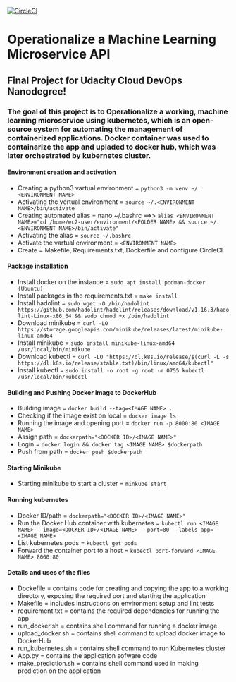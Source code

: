 [![CircleCI](https://dl.circleci.com/status-badge/img/gh/get2bash/Operationalize-a-Machine-Learning-Microservice-API/tree/main.svg?style=svg)](https://dl.circleci.com/status-badge/redirect/gh/get2bash/Operationalize-a-Machine-Learning-Microservice-API/tree/main)

# Operationalize a Machine Learning Microservice API


## Final Project for Udacity Cloud DevOps Nanodegree!
### The goal of this project is to Operationalize a working, machine learning microservice using kubernetes, which is an open-source system for automating the management of containerized applications. Docker container was used to containarize the app and upladed to docker hub, which was later orchestrated by kubernetes cluster.



#### Environment creation and activation
- Creating a python3 vartual environment = `python3 -m venv ~/.<ENVIRONMENT NAME> `
- Activating the vertual environment = `source ~/.<ENVIRONMENT NAME>/bin/activate`
- Creating automated alias = nano ~/.bashrc ==>> `alias <ENVIRONMENT NAME>="cd /home/ec2-user/environment/<FOLDER NAME> && source ~/.<ENVIRONMENT NAME>/bin/activate"`
- Activating the alias = `source ~/.bashrc`
- Activate the vartual environment = `<ENVIRONMENT NAME>`
- Create = Makefile, Requirements.txt, Dockerfile and configure CircleCI

#### Package installation
- Install docker on the instance = `sudo apt install podman-docker (Ubuntu)`
- Install packages in the requirements.txt = `make install`
- Install hadolint = `sudo wget -O /bin/hadolint https://github.com/hadolint/hadolint/releases/download/v1.16.3/hadolint-Linux-x86_64 && sudo chmod +x /bin/hadolint`
- Download minikube = `curl -LO https://storage.googleapis.com/minikube/releases/latest/minikube-linux-amd64`
- Install minikube = `sudo install minikube-linux-amd64 /usr/local/bin/minikube`
- Download kubectl = `curl -LO "https://dl.k8s.io/release/$(curl -L -s https://dl.k8s.io/release/stable.txt)/bin/linux/amd64/kubectl"`
- Install kubectl = `sudo install -o root -g root -m 0755 kubectl /usr/local/bin/kubectl`


#### Building and Pushing Docker image to DockerHub
- Building image = `docker build --tag=<IMAGE NAME> .`
- Checking if the image exist on local = `docker image ls`
- Running the image and opening port = `docker run -p 8000:80 <IMAGE NAME>`
- Assign path = `dockerpath="<DOCKER ID>/<IMAGE NAME>"`
- Login = `docker login && docker tag <IMAGE NAME> $dockerpath`
- Push from path = `docker push $dockerpath`

#### Starting Minikube
- Starting minikube to start a cluster = `minkube start`

#### Running kubernetes 
- Docker ID/path = `dockerpath="<DOCKER ID>/<IMAGE NAME>"`
- Run the Docker Hub container with kubernetes = `kubectl run <IMAGE NAME> --image=<DOCKER ID>/<IMAGE NAME> --port=80 --labels app=<IMAGE NAME>`
- List kubernetes pods = `kubectl get pods`
- Forward the container port to a host = `kubectl port-forward <IMAGE NAME> 8000:80`

    
#### Details and uses of the files
- Dockefile = contains code for creating and copying the app to a working directory, exposing the required port and starting the application
- Makefile = includes instructions on environment setup and lint tests
- requirement.txt = contains the required dependencies for running the app
- run_docker.sh = contains shell command for running a docker image
- upload_docker.sh = contains shell command to upload docker image to DockerHub
- run_kubernetes.sh = contains shell command to run Kubernetes cluster
- App.py = contains the application sofware code
- make_prediction.sh = contains shell command used in making prediction on the application
